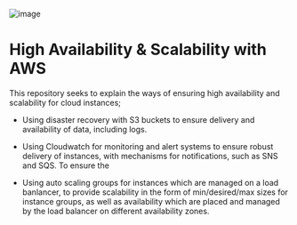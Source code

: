 ![image](https://user-images.githubusercontent.com/47668244/186897219-327d3781-4fea-4c46-a99c-31ce46ae4877.png)

# High Availability & Scalability with AWS

This repository seeks to explain the ways of ensuring high availability and scalability for cloud instances; 

- Using disaster recovery with S3 buckets to ensure delivery and availability of data, including logs.

- Using Cloudwatch for monitoring and alert systems to ensure robust delivery of instances, with mechanisms for notifications, such as SNS and SQS. To ensure the 

- Using auto scaling groups for instances which are managed on a load banlancer, to provide scalability in the form of min/desired/max sizes for instance groups, as well as availability which are placed and managed by the load balancer on different availability zones.

